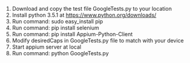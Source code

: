 1. Download and copy the test file GoogleTests.py to your location
2. Install python 3.5.1 at https://www.python.org/downloads/
3. Run command: sudo easy_install pip
4. Run command: pip install selenium
5. Run command: pip install Appium-Python-Client
6. Modify desiredCaps in GoogleTests.py file to match with your device
7. Start appium server at local
8. Run command: python GoogleTests.py
